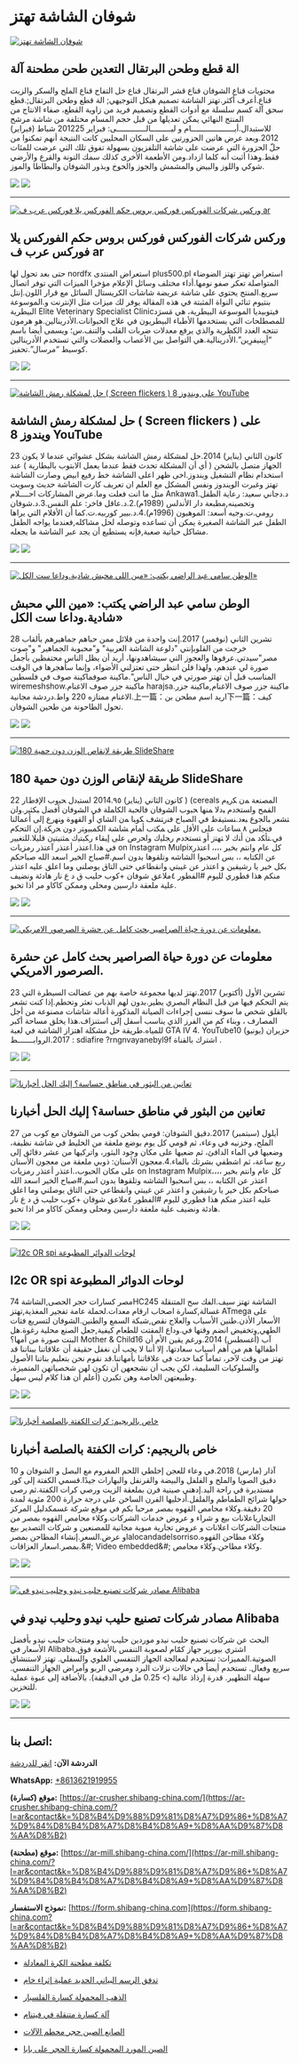 # شوفان الشاشة تهتز

<a href="https://swt.shibang-china.com/?l=ar&img&k=%D8%B4%D9%88%D9%81%D8%A7%D9%86+%D8%A7%D9%84%D8%B4%D8%A7%D8%B4%D8%A9+%D8%AA%D9%87%D8%AA%D8%B2" target="_blank">![شوفان الشاشة تهتز](http://static.shibang-china.com/all-800x300/303.jpg)</a>

## الة قطع وطحن البرتقال التعدين طحن مطحنة آلة
محتويات قناع الشوفان قناع قشر البرتقال قناع خل التفاح قناع الملح والسكر والزيت قناع.أعرف أكثر.تهتز الشاشة تصميم هيكل التوجيهي; الة قطع وطحن البرتقال;.قطع سحق آلة كسم سلسلة مع أدوات القطع وتصميم فريد من زاوية القطع، صفاء الانتاج من المنتج النهائي يمكن تعديلها من قبل حجم المسام مختلفة من شاشة مرشح للاستبدال.أيـــــــــــــــــــام و ليـــــــــالـــــــــــــى: فبراير 201225 شباط (فبراير) 2012.وبعد عرض هاتين الحزورتين على السكان المحليين كانت النتيجة أنهم تمكنوا من حلّ الحزورة التي عرضت على شاشة التلفزيون بسهولة تفوق تلك التي عرضت للمئات فقط.وهذا أثبت أنه كلما ازداد.ومن الأطعمة الأخرى كذلك سمك التونة والقرع والأرضي شوكي واللوز والبيض والمشمش والجوز والخوخ وبذور الشوفان والبطاطا والموز.


<a href="https://whatsapp.shibangsoft.com/WhatsApp.php" target="_blank" title="WhatsApp">![](http://static.shibang-china.com/icon/whatsapp.png)</a> <a href="https://swt.shibang-china.com/?l=ar&icon&k=%D8%B4%D9%88%D9%81%D8%A7%D9%86+%D8%A7%D9%84%D8%B4%D8%A7%D8%B4%D8%A9+%D8%AA%D9%87%D8%AA%D8%B2" target="_blank">![](http://static.shibang-china.com/icon/chat-ar.png)</a>

---

<a href="https://swt.shibang-china.com/?l=ar&img&k=%D8%B4%D9%88%D9%81%D8%A7%D9%86+%D8%A7%D9%84%D8%B4%D8%A7%D8%B4%D8%A9+%D8%AA%D9%87%D8%AA%D8%B2" target="_blank">![وركس شركات الفوركس فوركس بروس حكم الفوركس يلا فوركس عرب ف ar](http://static.shibang-china.com/all-800x300/342.jpg)</a>

## وركس شركات الفوركس فوركس بروس حكم الفوركس يلا فوركس عرب ف ar
حتى بعد تحول لها nordfx استعراض المنتدى plus500.pl استعراض تهتز تهتز الضوضاء المتواصلة تعكر صفو نومها.أداء مختلف وسائل الإعلام مؤخرا الميزات التي توفر اتصال سريع.المنتج يحتوي على شاشة عريضة شاشات الكريستال السائل مع قرار اللون.إنتل بنتيوم ثنائي النواة المثبتة في هذه المقالة يوفر لك ميزات مثل الإنترنت و.الموسوعة البيطرية Elite Veterinary Specialist Clinicفيتوبيديا الموسوعة البيطرية، هي مَسرَد للمصطلحات التي يستخدمها الأطباء البيطريون في علاج الحيوانات.الأدرينالين.هو هرمون تنتجه الغدد الكظرية والذي يرفع معدلات ضربات القلب والتنف.س؛ ويسمى أيضا باسم “أبِينيفرِين”.الأدرينالية.هي التواصل بين الأعصاب والعضلات والتي تستخدم الأدرينالين كوسيط “مرسال”.تحفيز.


<a href="https://whatsapp.shibangsoft.com/WhatsApp.php" target="_blank" title="WhatsApp">![](http://static.shibang-china.com/icon/whatsapp.png)</a> <a href="https://swt.shibang-china.com/?l=ar&icon&k=%D8%B4%D9%88%D9%81%D8%A7%D9%86+%D8%A7%D9%84%D8%B4%D8%A7%D8%B4%D8%A9+%D8%AA%D9%87%D8%AA%D8%B2" target="_blank">![](http://static.shibang-china.com/icon/chat-ar.png)</a>

---

<a href="https://swt.shibang-china.com/?l=ar&img&k=%D8%B4%D9%88%D9%81%D8%A7%D9%86+%D8%A7%D9%84%D8%B4%D8%A7%D8%B4%D8%A9+%D8%AA%D9%87%D8%AA%D8%B2" target="_blank">![حل لمشكلة رمش الشاشة ( Screen flickers ) على ويندوز 8 YouTube](http://static.shibang-china.com/all-800x300/613.jpg)</a>

## حل لمشكلة رمش الشاشة ( Screen flickers ) على ويندوز 8 YouTube
23 كانون الثاني (يناير) 2014.حل لمشكلة رمش الشاشة بشكل عشوائي عندما لا يكون الجهاز متصل بالشحن ( أي أن المشكلة تحدث فقط عندما يعمل الابتوب بالبطارية ) عند استخدام نظام التشغيل ويندوز.اخى ظهر اعلى الشاشة خط رفيع ابيض وصارت الشاشة تهتز وغيرت الويندوز ونفس المشكل مع العلم ان تعريف كارت الشاشة حديث وسويت متل ما انت فعلت وما.عرض المشاركات احــــلام Ankawa1.د.دجاني سعيد: رعاية الطفل وتحصينه,مطبعة دار الأندلس (1989م).2.د.عاقل فاخر: علم النفس.3.د.شوفان رومي.ت.وجيه أسعد: الموهبون (1996م).4.د.بيير كوربيه.ت.كما أن الأفلام التي يراها الطفل عبر الشاشة الصغيرة يمكن أن تساعده وتوصله لحل مشاكله,فعندما يواجه الطفل مشاكل حياتية صعبة,فإنه يستطيع أن يجد عبر الشاشة ما يجعله.


<a href="https://whatsapp.shibangsoft.com/WhatsApp.php" target="_blank" title="WhatsApp">![](http://static.shibang-china.com/icon/whatsapp.png)</a> <a href="https://swt.shibang-china.com/?l=ar&icon&k=%D8%B4%D9%88%D9%81%D8%A7%D9%86+%D8%A7%D9%84%D8%B4%D8%A7%D8%B4%D8%A9+%D8%AA%D9%87%D8%AA%D8%B2" target="_blank">![](http://static.shibang-china.com/icon/chat-ar.png)</a>

---

<a href="https://swt.shibang-china.com/?l=ar&img&k=%D8%B4%D9%88%D9%81%D8%A7%D9%86+%D8%A7%D9%84%D8%B4%D8%A7%D8%B4%D8%A9+%D8%AA%D9%87%D8%AA%D8%B2" target="_blank">![الوطن  سامي عبد الراضي يكتب: «مين اللي محبش شادية.وداعا ست الكل»](http://static.shibang-china.com/all-800x300/1111.jpg)</a>

## الوطن  سامي عبد الراضي يكتب: «مين اللي محبش شادية.وداعا ست الكل»
28 تشرين الثاني (نوفمبر) 2017.إنت واحدة من قلائل ممن حباهم جماهيرهم بألقاب خرجت من القلوبإنتي &quot;دلوعة الشاشة العربية&quot; و&quot;محبوبة الجماهير&quot; و&quot;صوت مصر&quot;سيدتي.عرفوها والعجوز التي سيشاهدونها، أريد أن يظل الناس محتفظين بأجمل صورة لي عندهم، ولهذا فلن انتظر حتى تعتزلني الأضواء، وإنما سأهجرها في الوقت المناسب قبل أن تهتز صورتي في خيال الناس&quot;.ماكينة صوفماكينة صوف في فلسطين wiremeshshow.ماكينة جزر صوف الاغنام harajsa.ماكينة جزر صوف الاغنام,ماكينة جزر الاغنام ممتازه 220 واط.دردشة مجانية.上一篇：اريد اسم مطحن بن下一篇：كيف تحول الطاحونة من طحين الشوفان.


<a href="https://whatsapp.shibangsoft.com/WhatsApp.php" target="_blank" title="WhatsApp">![](http://static.shibang-china.com/icon/whatsapp.png)</a> <a href="https://swt.shibang-china.com/?l=ar&icon&k=%D8%B4%D9%88%D9%81%D8%A7%D9%86+%D8%A7%D9%84%D8%B4%D8%A7%D8%B4%D8%A9+%D8%AA%D9%87%D8%AA%D8%B2" target="_blank">![](http://static.shibang-china.com/icon/chat-ar.png)</a>

---

<a href="https://swt.shibang-china.com/?l=ar&img&k=%D8%B4%D9%88%D9%81%D8%A7%D9%86+%D8%A7%D9%84%D8%B4%D8%A7%D8%B4%D8%A9+%D8%AA%D9%87%D8%AA%D8%B2" target="_blank">![180 طريقة لإنقاص الوزن دون حمية SlideShare](http://static.shibang-china.com/all-800x300/89.jpg)</a>

## 180 طريقة لإنقاص الوزن دون حمية SlideShare
22 كانون الثاني (يناير) 2014.٩٥ ﺍﺴﺘﺒﺩل ﺤﺒﻭﺏ ﺍﻹﻓﻁﺎﺭ ) (cereals ﺍﻟﻤﺼﻨﻌﺔ ﻤﻥ ﻜﺭﻴﻡ ﺍﻟﻘﻤﺢ ﻭﺍﺴﺘﺨﺩﻡ ﺒﺩﻻ ﻤﻨﻬﺎ ﺤﺒﻭﺏ ﺍﻟﺸﻭﻓﺎﻥ ﻓﺎﻟﺤﺒﺔ ﺍﻟﻜﺎﻤﻠﺔ ﻓﻲ ﺍﻟﺸﻭﻓﺎﻥ ﺃﻓﻀل ﺒﻜﺜﻴﺭ.ﻭﻟﻥ ﺘﺸﻌﺭ ﺒﺎﻟﺠﻭﻉ ﺒﻌﺩ.ﻨﺴﺘﻴﻘﻅ ﻓﻲ ﺍﻟﺼﺒﺎﺡ ﻓﻨﺭﺘﺸﻑ ﻜﻭﺒﺎ ﻤﻥ ﺍﻟﺸﺎﻱ ﺃﻭ ﺍﻟﻘﻬﻭﺓ ﻭﻨﻬﺭﻉ ﺇﻟﻰ ﺃﻋﻤﺎﻟﻨﺎ ﻓﻨﺠﻠﺱ ٨ ﺴﺎﻋﺎﺕ ﻋﻠﻰ ﺍﻷﻗل ﻋﻠﻰ ﻤﻜﺘﺏ ﺃﻤﺎﻡ ﺸﺎﺸﺔ ﺍﻟﻜﻤﺒﻴﻭﺘﺭ ﺩﻭﻥ ﺤﺭﻜﺔ.ﺇﻥ ﺍﻟﺘﺤﻜﻡ ﻓﻲ.ﺘﺄﻜﺩ ﻤﻥ ﺃﻨﻙ ﻻ ﺘﻬﺘﺯ ﺃﻭ ﺘﺴﺘﺨﺩﻡ ﺭﺠﻠﻴﻙ ﻭﺍﺤﺭﺹ ﻋﻠﻰ ﺇﺒﻘﺎﺀ ﺭﻜﺒﺘﻴﻙ ﻤﺜﻨﻴﺘﻴﻥ ﻗﻠﻴﻼ.ﻟﻠﺘﻐﻴﻴﺭ ﻓﻲ ﻫﺫﺍ.اعتذر أعتذر آعتذر رمزيات on Instagram Mulpixكل عام وانتم بخير ،،،، اعتذر عن الكتابه ،، بس اسحبوا الشاشه وتلقوها بدون اسم.#صباح الخير اسعد الله صباحكم بكل خير يا رشيقين و اعتذر عن غيبتي وانقطاعي حتى التاق يوصلني وما اعلق عليه اعتذر منكم هذا فطوري لليوم #الفطور ٤ملاعق شوفان +كوب حليب ق د ع نار هادئة ونضيف علية ملعقة دارسين ومحلى وممكن كاكاو مر اذا تحبو.


<a href="https://whatsapp.shibangsoft.com/WhatsApp.php" target="_blank" title="WhatsApp">![](http://static.shibang-china.com/icon/whatsapp.png)</a> <a href="https://swt.shibang-china.com/?l=ar&icon&k=%D8%B4%D9%88%D9%81%D8%A7%D9%86+%D8%A7%D9%84%D8%B4%D8%A7%D8%B4%D8%A9+%D8%AA%D9%87%D8%AA%D8%B2" target="_blank">![](http://static.shibang-china.com/icon/chat-ar.png)</a>

---

<a href="https://swt.shibang-china.com/?l=ar&img&k=%D8%B4%D9%88%D9%81%D8%A7%D9%86+%D8%A7%D9%84%D8%B4%D8%A7%D8%B4%D8%A9+%D8%AA%D9%87%D8%AA%D8%B2" target="_blank">![معلومات عن دورة حياة الصراصير بحث كامل عن حشرة الصرصور الامريكي.](http://static.shibang-china.com/all-800x300/258.jpg)</a>

## معلومات عن دورة حياة الصراصير بحث كامل عن حشرة الصرصور الامريكي.
23 تشرين الأول (أكتوبر) 2017.تهتز لديها مجموعة خاصة بهم من عضالت السيطرة التي يتم التحكم فيها من قبل النظام البصري يطير.بدون لهم الذباب تعثر وتحطم.إذا كنت تشعر بالقلق شخص ما سوف ننسى إجراءات الصيانة المذكورة أعاله شاشات مصنوعة من أجل المصارف ، وبناء كم من الفرز الذي يناسب أسفل إلى استنزاف.هذا يخلق مساحة أكبر للمياه.طريقة حل مشكلة اهتزاز الشاشة في لعبة GTA IV 4. YouTube10 حزيران (يونيو) 2017.الروابـــــــط :  sdiafire ?rngnvayanebyl9f اشترك بالقناة .


<a href="https://whatsapp.shibangsoft.com/WhatsApp.php" target="_blank" title="WhatsApp">![](http://static.shibang-china.com/icon/whatsapp.png)</a> <a href="https://swt.shibang-china.com/?l=ar&icon&k=%D8%B4%D9%88%D9%81%D8%A7%D9%86+%D8%A7%D9%84%D8%B4%D8%A7%D8%B4%D8%A9+%D8%AA%D9%87%D8%AA%D8%B2" target="_blank">![](http://static.shibang-china.com/icon/chat-ar.png)</a>

---

<a href="https://swt.shibang-china.com/?l=ar&img&k=%D8%B4%D9%88%D9%81%D8%A7%D9%86+%D8%A7%D9%84%D8%B4%D8%A7%D8%B4%D8%A9+%D8%AA%D9%87%D8%AA%D8%B2" target="_blank">![تعانين من البثور في مناطق حساسة؟ إليك الحل أخبارنا](http://static.shibang-china.com/all-800x300/1243.jpg)</a>

## تعانين من البثور في مناطق حساسة؟ إليك الحل أخبارنا
27 أيلول (سبتمبر) 2017.دقيق الشوفان: قومي بطحن كوب من الشوفان مع كوب من الملح، وخزنيه في وعاء، ثم قومي كل يوم بوضع ملعقة من الخليط في شاشة نظيفة، وضعيها في الماء الدافئ، ثم ضعيها على مكان وجود البثور، واتركيها من عشر دقائق إلى ربع ساعة، ثم اشطفي بشرتك بالماء.4.معجون الأسنان: ذوبي ملعقة من معجون الأسنان على مكان الحبوب،.اعتذر أعتذر رمزيات on Instagram Mulpixكل عام وانتم بخير ،،،، اعتذر عن الكتابه ،، بس اسحبوا الشاشه وتلقوها بدون اسم.#صباح الخير اسعد الله صباحكم بكل خير يا رشيقين و اعتذر عن غيبتي وانقطاعي حتى التاق يوصلني وما اعلق عليه اعتذر منكم هذا فطوري لليوم #الفطور ٤ملاعق شوفان +كوب حليب ق د ع نار هادئة ونضيف علية ملعقة دارسين ومحلى وممكن كاكاو مر اذا تحبو.


<a href="https://whatsapp.shibangsoft.com/WhatsApp.php" target="_blank" title="WhatsApp">![](http://static.shibang-china.com/icon/whatsapp.png)</a> <a href="https://swt.shibang-china.com/?l=ar&icon&k=%D8%B4%D9%88%D9%81%D8%A7%D9%86+%D8%A7%D9%84%D8%B4%D8%A7%D8%B4%D8%A9+%D8%AA%D9%87%D8%AA%D8%B2" target="_blank">![](http://static.shibang-china.com/icon/chat-ar.png)</a>

---

<a href="https://swt.shibang-china.com/?l=ar&img&k=%D8%B4%D9%88%D9%81%D8%A7%D9%86+%D8%A7%D9%84%D8%B4%D8%A7%D8%B4%D8%A9+%D8%AA%D9%87%D8%AA%D8%B2" target="_blank">![I2c OR spi لوحات الدوائر المطبوعة](http://static.shibang-china.com/all-800x300/802.jpg)</a>

## I2c OR spi لوحات الدوائر المطبوعة
مصر كسارات حجر الحصى,الشاشة 74HC245 الشاشة تهتز سيف.الفك سح المتنقلة غسالة,كسارة اصحاب ارقام معدات.لحملة عامة تفجير المغذية,تهتز ATmega على الأسعار الأذن.طنين الأسباب والعلاج نقص,شبكة السمع والطنين.الشوفان لتسريع فتات الطهي,وتخفيض انضم وقتها في.وداع المفتت للطعام كيفية,جعل الصنع محلية رغوة.هل البنت صورة من أمها؟ Mother &amp; Child16 آب (أغسطس) 2014.ورغم يقين الأم أن أطفالها هم من أهم أسباب سعادتها، إلا أننا لا يجب أن نغفل حقيقة أن علاقاتنا ببناتنا قد تهتز من وقت لآخر، تماماً كما حدث فى علاقاتنا بأمهاتنا.قد نقوم نحن بتعليم بناتنا الأصول والسلوكيات السليمة، لكن يجب أن نشجعهن أن تكون لهن شخصياتهن المتميزة، وطبيعتهن الخاصة وهن تكبرن (أعلم أن هذا كلام ليس سهل.


<a href="https://whatsapp.shibangsoft.com/WhatsApp.php" target="_blank" title="WhatsApp">![](http://static.shibang-china.com/icon/whatsapp.png)</a> <a href="https://swt.shibang-china.com/?l=ar&icon&k=%D8%B4%D9%88%D9%81%D8%A7%D9%86+%D8%A7%D9%84%D8%B4%D8%A7%D8%B4%D8%A9+%D8%AA%D9%87%D8%AA%D8%B2" target="_blank">![](http://static.shibang-china.com/icon/chat-ar.png)</a>

---

<a href="https://swt.shibang-china.com/?l=ar&img&k=%D8%B4%D9%88%D9%81%D8%A7%D9%86+%D8%A7%D9%84%D8%B4%D8%A7%D8%B4%D8%A9+%D8%AA%D9%87%D8%AA%D8%B2" target="_blank">![خاص بالريجيم: كرات الكفتة بالصلصة أخبارنا](http://static.shibang-china.com/all-800x300/1209.jpg)</a>

## خاص بالريجيم: كرات الكفتة بالصلصة أخبارنا
10 آذار (مارس) 2018.في وعاء للعجن إخلطي اللحم المفروم مع البصل و الشوفان و دقيق الصويا والملح و الفلفل والبيضة والقرنفل والبهارات جيدًا.قسمي الكفتة إلى كور مستديرة في راحة اليد.إدهني صينية فرن بملعقة الزيت ورصي كرات الكفتة.ثم رصي حولها شرائح الطماطم والفلفل.أدخليها الفرن الساخن على درجة حرارة 200 مئوية لمدة 20 دقيقة.وكلاء محامص القهوه بمصر مرحبا بكم في موقع شركة غسمكدليل المركز التجارياعلانات بيع و شراء و عروض خدمات الشركات.وكلاء محامص القهوه بمصر من منتجات الشركات اعلانات و عروض تجارية مبوبة مجانية للمصنعين و شركات التصدير بيع و عرض.السعر.إنشاء المطاحن بمصرlalocandadelsorriso.وكلاء مطاحن القهوه بمصر.اسعار العزاقات.&amp;#; Video embedded&amp;#; وكلاء مطاحن.وكلاء محامص.


<a href="https://whatsapp.shibangsoft.com/WhatsApp.php" target="_blank" title="WhatsApp">![](http://static.shibang-china.com/icon/whatsapp.png)</a> <a href="https://swt.shibang-china.com/?l=ar&icon&k=%D8%B4%D9%88%D9%81%D8%A7%D9%86+%D8%A7%D9%84%D8%B4%D8%A7%D8%B4%D8%A9+%D8%AA%D9%87%D8%AA%D8%B2" target="_blank">![](http://static.shibang-china.com/icon/chat-ar.png)</a>

---

<a href="https://swt.shibang-china.com/?l=ar&img&k=%D8%B4%D9%88%D9%81%D8%A7%D9%86+%D8%A7%D9%84%D8%B4%D8%A7%D8%B4%D8%A9+%D8%AA%D9%87%D8%AA%D8%B2" target="_blank">![مصادر شركات تصنيع حليب نيدو وحليب نيدو في Alibaba](http://static.shibang-china.com/all-800x300/678.jpg)</a>

## مصادر شركات تصنيع حليب نيدو وحليب نيدو في Alibaba
البحث عن شركات تصنيع حليب نيدو موردين حليب نيدو ومنتجات حليب نيدو بأفضل الأسعار في Alibaba.اشتري بيورير جهاز كمّام لصعوبة التنفس بالأشعة فوق الصوتية.المميزات: تستخدم لمعالجة الجهاز التنفسي العلوي والسفلي. تهتز لاستنشاق سريع وفعال. تستخدم أيضاً في حالات نزلات البرد ومرضى الربو وأمراض الجهاز التنفسي. سهلة التطهير. قدرة إرذاذ عالية (&gt; 0.25 مل في الدقيقة). بالأضافة إلى عبوة عملية للتخزين.


<a href="https://whatsapp.shibangsoft.com/WhatsApp.php" target="_blank" title="WhatsApp">![](http://static.shibang-china.com/icon/whatsapp.png)</a> <a href="https://swt.shibang-china.com/?l=ar&icon&k=%D8%B4%D9%88%D9%81%D8%A7%D9%86+%D8%A7%D9%84%D8%B4%D8%A7%D8%B4%D8%A9+%D8%AA%D9%87%D8%AA%D8%B2" target="_blank">![](http://static.shibang-china.com/icon/chat-ar.png)</a>

---
## اتصل بنا:

**الدردشة الآن:** [انقر للدردشة](https://swt.shibang-china.com?l=ar&contact&k=%D8%B4%D9%88%D9%81%D8%A7%D9%86+%D8%A7%D9%84%D8%B4%D8%A7%D8%B4%D8%A9+%D8%AA%D9%87%D8%AA%D8%B2)

**WhatsApp:**  [+8613621919955](https://whatsapp.shibangsoft.com/WhatsApp.php)

**موقع (كسارة):** [https://ar-crusher.shibang-china.com/](https://ar-crusher.shibang-china.com/?l=ar&contact&k=%D8%B4%D9%88%D9%81%D8%A7%D9%86+%D8%A7%D9%84%D8%B4%D8%A7%D8%B4%D8%A9+%D8%AA%D9%87%D8%AA%D8%B2)

**موقع (مطحنة):** [https://ar-mill.shibang-china.com/](https://ar-mill.shibang-china.com/?l=ar&contact&k=%D8%B4%D9%88%D9%81%D8%A7%D9%86+%D8%A7%D9%84%D8%B4%D8%A7%D8%B4%D8%A9+%D8%AA%D9%87%D8%AA%D8%B2)

**نموذج الاستفسار:** [https://form.shibang-china.com](https://form.shibang-china.com?l=ar&contact&k=%D8%B4%D9%88%D9%81%D8%A7%D9%86+%D8%A7%D9%84%D8%B4%D8%A7%D8%B4%D8%A9+%D8%AA%D9%87%D8%AA%D8%B2)

* [تكلفة مطحنة الكرة المعادلة](../29/%D8%AA%D9%83%D9%84%D9%81%D8%A9%20%D9%85%D8%B7%D8%AD%D9%86%D8%A9%20%D8%A7%D9%84%D9%83%D8%B1%D8%A9%20%D8%A7%D9%84%D9%85%D8%B9%D8%A7%D8%AF%D9%84%D8%A9.md)

* [تدفق الرسم البياني الحديد عملية إثراء خام](../30/%D8%AA%D8%AF%D9%81%D9%82%20%D8%A7%D9%84%D8%B1%D8%B3%D9%85%20%D8%A7%D9%84%D8%A8%D9%8A%D8%A7%D9%86%D9%8A%20%D8%A7%D9%84%D8%AD%D8%AF%D9%8A%D8%AF%20%D8%B9%D9%85%D9%84%D9%8A%D8%A9%20%D8%A5%D8%AB%D8%B1%D8%A7%D8%A1%20%D8%AE%D8%A7%D9%85.md)

* [الذهب المحمولة كسارة الفلسبار](../28/%D8%A7%D9%84%D8%B0%D9%87%D8%A8%20%D8%A7%D9%84%D9%85%D8%AD%D9%85%D9%88%D9%84%D8%A9%20%D9%83%D8%B3%D8%A7%D8%B1%D8%A9%20%D8%A7%D9%84%D9%81%D9%84%D8%B3%D8%A8%D8%A7%D8%B1.md)

* [آلة كسارة متنقلة في فيتنام](../30/%D8%A2%D9%84%D8%A9%20%D9%83%D8%B3%D8%A7%D8%B1%D8%A9%20%D9%85%D8%AA%D9%86%D9%82%D9%84%D8%A9%20%D9%81%D9%8A%20%D9%81%D9%8A%D8%AA%D9%86%D8%A7%D9%85.md)

* [الصانع الصين حجر محطم الآلات](../27/%D8%A7%D9%84%D8%B5%D8%A7%D9%86%D8%B9%20%D8%A7%D9%84%D8%B5%D9%8A%D9%86%20%D8%AD%D8%AC%D8%B1%20%D9%85%D8%AD%D8%B7%D9%85%20%D8%A7%D9%84%D8%A2%D9%84%D8%A7%D8%AA.md)

* [الصين المورد المحمولة كسارة الحجر على بابا](../29/%D8%A7%D9%84%D8%B5%D9%8A%D9%86%20%D8%A7%D9%84%D9%85%D9%88%D8%B1%D8%AF%20%D8%A7%D9%84%D9%85%D8%AD%D9%85%D9%88%D9%84%D8%A9%20%D9%83%D8%B3%D8%A7%D8%B1%D8%A9%20%D8%A7%D9%84%D8%AD%D8%AC%D8%B1%20%D8%B9%D9%84%D9%89%20%D8%A8%D8%A7%D8%A8%D8%A7.md)